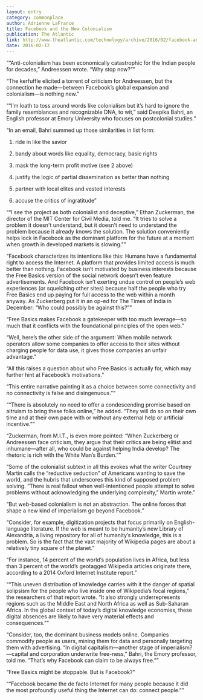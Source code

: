 ```yaml
---
layout: entry
category: commonplace
author: Adrienne LaFrance
title: Facebook and the New Colonialism
publication: The Atlantic
link: http://www.theatlantic.com/technology/archive/2016/02/facebook-and-the-new-colonialism/462393/
date: 2016-02-12
---
```


““Anti-colonialism has been economically catastrophic for the Indian people for decades,” Andreessen wrote. “Why stop now?””

“The kerfuffle elicited a torrent of criticism for Andreessen, but the connection he made—between Facebook’s global expansion and colonialism—is nothing new.”

““I’m loath to toss around words like colonialism but it’s hard to ignore the family resemblances and recognizable DNA, to wit,” said Deepika Bahri, an English professor at Emory University who focuses on postcolonial studies.”

“In an email, Bahri summed up those similarities in list form:

1. ride in like the savior

2. bandy about words like equality, democracy, basic rights

3. mask the long-term profit motive (see 2 above)

4. justify the logic of partial dissemination as better than nothing

5. partner with local elites and vested interests

6. accuse the critics of ingratitude”

““I see the project as both colonialist and deceptive,” Ethan Zuckerman, the director of the MIT Center for Civil Media, told me. “It tries to solve a problem it doesn't understand, but it doesn’t need to understand the problem because it already knows the solution. The solution conveniently helps lock in Facebook as the dominant platform for the future at a moment when growth in developed markets is slowing.””

“Facebook characterizes its intentions like this: Humans have a fundamental right to access the Internet. A platform that provides limited access is much better than nothing. Facebook isn’t motivated by business interests because the Free Basics version of the social network doesn’t even feature advertisements. And Facebook isn’t exerting undue control on people’s web experiences (or squelching other sites) because half the people who try Free Basics end up paying for full access to the web within a month anyway. As Zuckerberg put it in an op-ed for The Times of India in December: “Who could possibly be against this?””

“Free Basics makes Facebook a gatekeeper with too much leverage—so much that it conflicts with the foundational principles of the open web.”

“Well, here’s the other side of the argument: When mobile network operators allow some companies to offer access to their sites without charging people for data use, it gives those companies an unfair advantage.”

“All this raises a question about who Free Basics is actually for, which may further hint at Facebook’s motivations.”

“This entire narrative painting it as a choice between some connectivity and no connectivity is false and disingenuous.””

““There is absolutely no need to offer a condescending promise based on altruism to bring these folks online,” he added. “They will do so on their own time and at their own pace with or without any external help or artificial incentive.””

“Zuckerman, from M.I.T., is even more pointed: “When Zuckerberg or Andreessen face criticism, they argue that their critics are being elitist and inhumane—after all, who could be against helping India develop? The rhetoric is rich with the White Man’s Burden.””

“Some of the colonialist subtext in all this evokes what the writer Courtney Martin calls the “reductive seduction” of Americans wanting to save the world, and the hubris that underscores this kind of supposed problem solving. “There is real fallout when well-intentioned people attempt to solve problems without acknowledging the underlying complexity,” Martin wrote.”

“But web-based colonialism is not an abstraction. The online forces that shape a new kind of imperialism go beyond Facebook.”

“Consider, for example, digitization projects that focus primarily on English-language literature. If the web is meant to be humanity’s new Library of Alexandria, a living repository for all of humanity’s knowledge, this is a problem. So is the fact that the vast majority of Wikipedia pages are about a relatively tiny square of the planet.”

“For instance, 14 percent of the world’s population lives in Africa, but less than 3 percent of the world’s geotagged Wikipedia articles originate there, according to a 2014 Oxford Internet Institute report.”

““This uneven distribution of knowledge carries with it the danger of spatial solipsism for the people who live inside one of Wikipedia’s focal regions,” the researchers of that report wrote. “It also strongly underrepresents regions such as the Middle East and North Africa as well as Sub-Saharan Africa. In the global context of today’s digital knowledge economies, these digital absences are likely to have very material effects and consequences.””

“Consider, too, the dominant business models online. Companies commodify people as users, mining them for data and personally targeting them with advertising. “In digital capitalism—another stage of imperialism?—capital and corporation underwrite free-ness,” Bahri, the Emory professor, told me. “That’s why Facebook can claim to be always free.””

“Free Basics might be stoppable. But is Facebook?”

““Facebook became the de facto Internet for many people because it did the most profoundly useful thing the Internet can do: connect people.””
